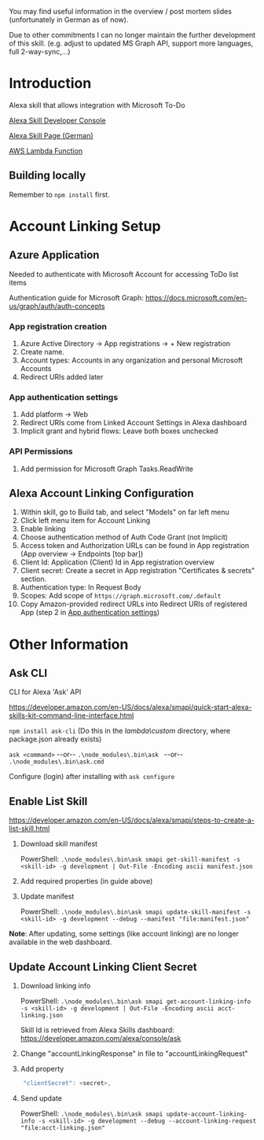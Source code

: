 You may find useful information in the overview / post mortem slides (unfortunately in German as of now).

Due to other commitments I can no longer maintain the further development of this skill. (e.g. adjust to updated MS Graph API, support more languages, full 2-way-sync,...)

# Introduction
Alexa skill that allows integration with Microsoft To-Do

[Alexa Skill Developer Console](https://developer.amazon.com/alexa/console/ask/measure/amzn1.ask.skill.6afdb0f6-5d54-418a-81b1-7e4a0df32060/live/all/summary?aggPeriod=by_hour&end=1522713600000&start=1522108800000&timeInterval=last-7-days)

[Alexa Skill Page (German)](https://www.amazon.de/B-Dev-Wunder-To-Do/dp/B07BHLPLGD/ref=cm_cr_arp_d_product_top?ie=UTF8)

[AWS Lambda Function](https://eu-west-1.console.aws.amazon.com/lambda/home?region=eu-west-1#/functions/WunderToDo?tab=graph)

## Building locally
Remember to `npm install` first.

# Account Linking Setup

## Azure Application
Needed to authenticate with Microsoft Account for accessing ToDo list items

Authentication guide for Microsoft Graph: https://docs.microsoft.com/en-us/graph/auth/auth-concepts

### App registration creation
1. Azure Active Directory -> App registrations -> + New registration
2. Create name.
3. Account types: Accounts in any organization and personal Microsoft Accounts
4. Redirect URIs added later

### App authentication settings
1. Add platform -> Web
2. Redirect URIs come from Linked Account Settings in Alexa dashboard
3. Implicit grant and hybrid flows: Leave both boxes unchecked

### API Permissions
1. Add permission for Microsoft Graph Tasks.ReadWrite

## Alexa Account Linking Configuration
1. Within skill, go to Build tab, and select "Models" on far left menu
2. Click left menu item for Account Linking
3. Enable linking
4. Choose authentication method of Auth Code Grant (not Implicit)
5. Access token and Authorization URLs can be found in App registration (App overview -> Endpoints [top bar])
6. Client Id: Application (Client) Id in App registration overview
7. Client secret: Create a secret in App registration "Certificates & secrets" section.
8. Authentication type: In Request Body
9. Scopes: Add scope of `https://graph.microsoft.com/.default`
10. Copy Amazon-provided redirect URLs into Redirect URIs of registered App (step 2 in [App authentication settings](#app-authentication-settings))

# Other Information

## Ask CLI
CLI for Alexa 'Ask' API

https://developer.amazon.com/en-US/docs/alexa/smapi/quick-start-alexa-skills-kit-command-line-interface.html

`npm install ask-cli` (Do this in the *lambda\custom* directory, where package.json already exists)

`ask <command>`  --or--  `.\node_modules\.bin\ask ` --or--  `.\node_modules\.bin\ask.cmd `

Configure (login) after installing with `ask configure`

## Enable List Skill
https://developer.amazon.com/en-US/docs/alexa/smapi/steps-to-create-a-list-skill.html


1. Download skill manifest

    PowerShell: `.\node_modules\.bin\ask smapi get-skill-manifest -s <skill-id> -g development | Out-File -Encoding ascii manifest.json`

2. Add required properties (in guide above)
3. Update manifest

    PowerShell: `.\node_modules\.bin\ask smapi update-skill-manifest -s <skill-id> -g development --debug --manifest "file:manifest.json"`

**Note**: After updating, some settings (like account linking) are no longer available in the web dashboard.

## Update Account Linking Client Secret
1. Download linking info

    PowerShell: `.\node_modules\.bin\ask smapi get-account-linking-info -s <skill-id> -g development | Out-File -Encoding ascii acct-linking.json`

    Skill Id is retrieved from Alexa Skills dashboard: https://developer.amazon.com/alexa/console/ask

2. Change "accountLinkingResponse" in file to "accountLinkingRequest"
3. Add property
``` js
    "clientSecret": <secret>,
```
4. Send update

    PowerShell: `.\node_modules\.bin\ask smapi update-account-linking-info -s <skill-id> -g development --debug --account-linking-request "file:acct-linking.json"`